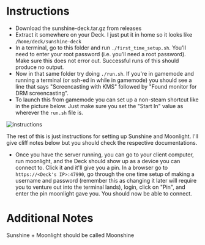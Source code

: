 # Instructions
- Download the sunshine-deck.tar.gz from releases
- Extract it somewhere on your Deck. I just put it in home so it looks like `/home/deck/sunshine-deck`
- In a terminal, go to this folder and run `./first_time_setup.sh`. You'll need to enter your root password (i.e. you'll need a root password). Make sure this does not error out. Successful runs of this should produce no output.
- Now in that same folder try doing `./run.sh`. If you're in gamemode and running a terminal (or ssh-ed in while in gamemode) you should see a line that says "Screencasting with KMS" followed by "Found monitor for DRM screencasting".
- To launch this from gamemode you can set up a non-steam shortcut like in the picture below. Just make sure you set the "Start In" value as wherever the `run.sh` file is.

![instructions](https://user-images.githubusercontent.com/5191844/215850351-78e5e8eb-17cb-4279-97fa-8d1aaa4647ba.jpg)

The rest of this is just instructions for setting up Sunshine and Moonlight. I'll give cliff notes below but you should check the respective documentations.

- Once you have the server running, you can go to your client computer, run moonlight, and the Deck should show up as a device you can connect to. Click it and it'll give you a pin. In a browser go to `https://<Deck's IP>:47990`, go through the one time setup of making a username and password (remember this as changing it later will require you to venture out into the terminal lands), login, click on "Pin", and enter the pin moonlight gave you. You should now be able to connect.

# Additional Notes
Sunshine + Moonlight should be called Moonshine
